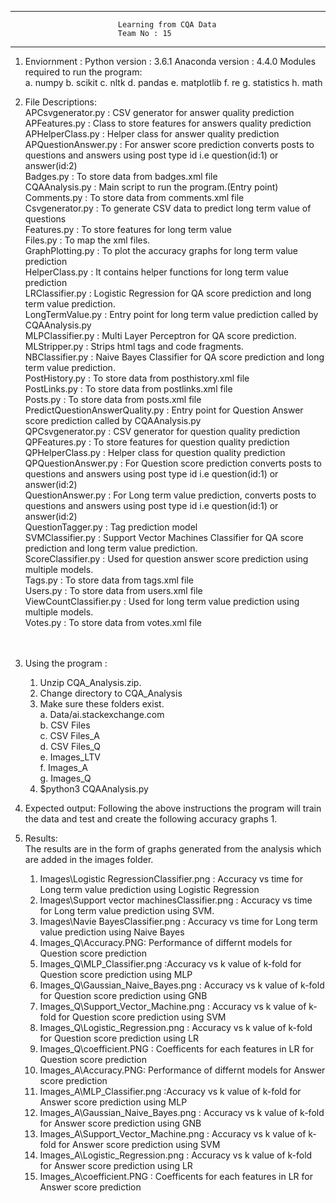 -----------------------------------------------------------------------------------------------------------------------------------------------
							Learning from CQA Data
							Team No : 15				
-----------------------------------------------------------------------------------------------------------------------------------------------

1. Enviornment :
    Python version : 3.6.1
    Anaconda version : 4.4.0 
    Modules required to run the program:	
	 a. numpy
	 b. scikit
	 c. nltk
	 d. pandas
	 e. matplotlib
	 f. re
	 g. statistics
	 h. math

2. File Descriptions:<br/>
	APCsvgenerator.py : CSV generator for answer quality prediction <br />
	APFeatures.py : Class to store features for answers quality prediction <br />
	APHelperClass.py : Helper class for answer quality prediction <br />
	APQuestionAnswer.py : For answer score prediction converts posts to questions and answers using post type id i.e question(id:1) or answer(id:2)<br />
	Badges.py : To store data from badges.xml file <br />
	CQAAnalysis.py : Main script to run the program.(Entry point)<br />
	Comments.py : To store data from comments.xml file <br />
	Csvgenerator.py : To generate CSV data to predict long term value of questions<br />
	Features.py : To store features for long term value <br />
	Files.py : To map the xml files. <br />
	GraphPlotting.py : To plot the accuracy graphs for long term value prediction<br />
	HelperClass.py : It contains helper functions for long term value prediction <br />
	LRClassifier.py : Logistic Regression for QA score prediction and long term value prediction.<br />
	LongTermValue.py : Entry point for long term value prediction called by CQAAnalysis.py<br />
	MLPClassifier.py : Multi Layer Perceptron for QA score prediction.<br />
	MLStripper.py : Strips html tags and code fragments.<br />
	NBClassifier.py :  Naive Bayes Classifier for QA score prediction and long term value prediction.<br />
	PostHistory.py : To store data from posthistory.xml file <br />
	PostLinks.py : To store data from postlinks.xml file <br />
	Posts.py : To store data from posts.xml file <br />
	PredictQuestionAnswerQuality.py : Entry point for Question Answer score prediction called by CQAAnalysis.py<br />
	QPCsvgenerator.py : CSV generator for question quality prediction<br />
	QPFeatures.py : To store features for question quality prediction<br />
	QPHelperClass.py : Helper class for question quality prediction<br />
	QPQuestionAnswer.py : For Question score prediction converts posts to questions and answers using post type id i.e question(id:1) or answer(id:2)<br />
	QuestionAnswer.py : For Long term value prediction, converts posts to questions and answers using post type id i.e question(id:1) or answer(id:2)<br />
	QuestionTagger.py : Tag prediction model <br />
 	SVMClassifier.py : Support Vector Machines Classifier for QA score prediction and long term value prediction.<br />
	ScoreClassifier.py : Used for question answer score prediction using multiple models.<br />
	Tags.py : To store data from tags.xml file<br />
	Users.py : To store data from users.xml file<br />
	ViewCountClassifier.py : Used for long term value prediction using multiple models.<br />
	Votes.py : To store data from votes.xml file<br />
	<br/>
	<br/>
3. Using the program :
   1. Unzip CQA_Analysis.zip.<br/>
   2. Change directory to CQA_Analysis<br/>
   4. Make sure these folders exist.<br/>
	 a. Data/ai.stackexchange.com<br/>
	 b. CSV Files<br/>
	 c. CSV Files_A<br/>
	 d. CSV Files_Q<br/>
	 e. Images_LTV<br/>
	 f. Images_A<br/>
	 g. Images_Q<br/>
   5. $python3 CQAAnalysis.py<br/>

4. Expected output:
   Following the above instructions the program will train the data and test and create the following accuracy graphs
	1. 
5. Results:<br/>
     The results are in the form of graphs generated from the analysis which are added in the images folder.<br/>
	1. Images\Logistic RegressionClassifier.png : Accuracy vs time for Long term value prediction using Logistic Regression<br/>
	2. Images\Support vector machinesClassifier.png : Accuracy vs time for Long term value prediction using SVM.<br/>
	3. Images\Navie BayesClassifier.png : Accuracy vs time for Long term value prediction using Naive Bayes<br/>
	4. Images_Q\Accuracy.PNG: Performance of differnt models for Question score prediction<br/>
	5. Images_Q\MLP_Classifier.png :Accuracy vs k value of k-fold for Question score prediction using MLP<br/>
	6. Images_Q\Gaussian_Naive_Bayes.png : Accuracy vs k value of k-fold for Question score prediction using GNB<br/>
	7. Images_Q\Support_Vector_Machine.png : Accuracy vs k value of k-fold for Question score prediction using SVM<br/>
	8. Images_Q\Logistic_Regression.png : Accuracy vs k value of k-fold for Question score prediction using LR<br/>
	9. Images_Q\coefficient.PNG : Coefficents for each features in LR for Question score prediction<br/>
	10. Images_A\Accuracy.PNG: Performance of differnt models for Answer score prediction<br/>
	11. Images_A\MLP_Classifier.png :Accuracy vs k value of k-fold for Answer score prediction using MLP<br/>
	12. Images_A\Gaussian_Naive_Bayes.png : Accuracy vs k value of k-fold for Answer score prediction using GNB<br/>
	13. Images_A\Support_Vector_Machine.png : Accuracy vs k value of k-fold for Answer score prediction using SVM<br/>
	14. Images_A\Logistic_Regression.png : Accuracy vs k value of k-fold for Answer score prediction using LR<br/>
	15. Images_A\coefficient.PNG : Coefficents for each features in LR for Answer score prediction<br/>
